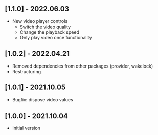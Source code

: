 ## [1.1.0] - 2022.06.03

- New video player controls
  - Switch the video quality
  - Change the playback speed
  - Only play video once functionality

## [1.0.2] - 2022.04.21

- Removed dependencies from other packages (provider, wakelock)
- Restructuring

## [1.0.1] - 2021.10.05

- Bugfix: dispose video values

## [1.0.0] - 2021.10.04

- Initial version
